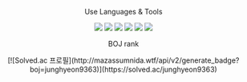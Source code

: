 <div align = "center">
<p> Use Languages & Tools </p>
 <img src="https://img.shields.io/badge/C++-00599C?style=flat&logo=C++&logoColor=white"/>
 <img src="https://img.shields.io/badge/Python-3776AB?style=flat&logo=Python&logoColor=white"/>
 <img src="https://img.shields.io/badge/Visual Studio Code-007ACC?style=flat&logo=Visual Studio Code&logoColor=white"/>
 <img src="https://img.shields.io/badge/Spring Boot-6DB33F?style=flat&logo=Spring Boot&logoColor=white"/>
 <img src="https://img.shields.io/badge/MySQL-4479A1?style=flat&logo=MySQL&logoColor=white"/>
 <img src="https://img.shields.io/badge/Eclipse-2C2255?style=flat&logo=Eclipse&logoColor=white"/>
 
 </div>
 <div align = "center">
 <p> BOJ rank </p>
 [![Solved.ac 프로필](http://mazassumnida.wtf/api/v2/generate_badge?boj=junghyeon9363)](https://solved.ac/junghyeon9363)
</div>
<!--
**junghyeon9363/junghyeon9363** is a ✨ _special_ ✨ repository because its `README.md` (this file) appears on your GitHub profile.

Here are some ideas to get you started:

- 🔭 I’m currently working on ...
- 🌱 I’m currently learning ...
- 👯 I’m looking to collaborate on ...
- 🤔 I’m looking for help with ...
- 💬 Ask me about ...
- 📫 How to reach me: ...
- 😄 Pronouns: ...
- ⚡ Fun fact: ...
-->
